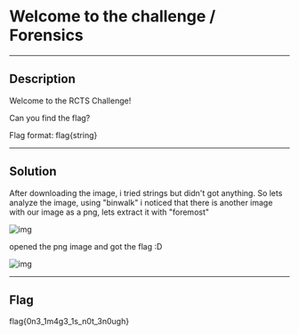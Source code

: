 # Welcome to the challenge / Forensics

---

## Description

Welcome to the RCTS Challenge!

Can you find the flag?

Flag format: flag{string}

---

## Solution

After downloading the image, i tried strings but didn't got anything.
So lets analyze the image, using "binwalk" i noticed that there is another image with our image as a png,
lets extract it with "foremost"

![img](https://i.imgur.com/X6hiuog.png)

opened the png image and got the flag :D

![img](https://i.imgur.com/oOmC3jG.png)

---

## Flag

flag{0n3_1m4g3_1s_n0t_3n0ugh}
